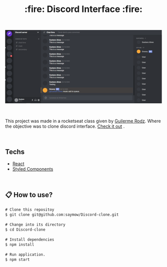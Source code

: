 <h1 align="center">:fire: Discord Interface :fire: </h1>

<br>

<p align="center">
  <img src="https://github.com/saymow/Discord-clone/blob/master/.github/demonstration.png"/>
</p>

<br>
<p>
This project was made in a rocketseat class given by <a href="https://github.com/guilhermerodz" target="_blank"> Guilerme Rodz</a>. Where the objective was to clone discord interface.  <a href="https://www.youtube.com/watch?v=x4FdZd2-_uU" target="_blank">Check it out</a> .
</p>

<br>

## Techs

* [React](https://reactjs.org/)
* [Styled Components](https://styled-components.com/)

<br>

## :clipboard: How to use?

```
# Clone this repositoy
$ git clone git@github.com:saymow/Discord-clone.git

# Change into its directory
$ cd Discord-clone

# Install dependencies
$ npm install

# Run application.
$ npm start
```
